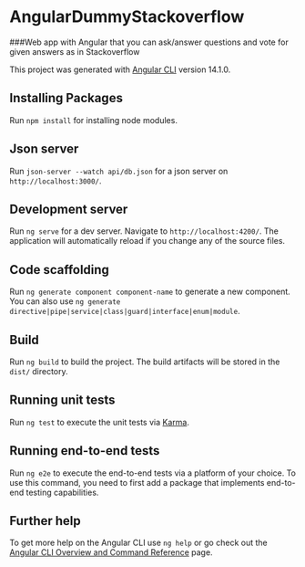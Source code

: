 # AngularDummyStackoverflow

###Web app with Angular that you can ask/answer questions and vote for given answers as in Stackoverflow

This project was generated with [Angular CLI](https://github.com/angular/angular-cli) version 14.1.0.

## Installing Packages

Run `npm install` for installing node modules.

## Json server

Run `json-server --watch api/db.json` for a json server on `http://localhost:3000/`.

## Development server

Run `ng serve` for a dev server. Navigate to `http://localhost:4200/`. The application will automatically reload if you change any of the source files.

## Code scaffolding

Run `ng generate component component-name` to generate a new component. You can also use `ng generate directive|pipe|service|class|guard|interface|enum|module`.

## Build

Run `ng build` to build the project. The build artifacts will be stored in the `dist/` directory.

## Running unit tests

Run `ng test` to execute the unit tests via [Karma](https://karma-runner.github.io).

## Running end-to-end tests

Run `ng e2e` to execute the end-to-end tests via a platform of your choice. To use this command, you need to first add a package that implements end-to-end testing capabilities.

## Further help

To get more help on the Angular CLI use `ng help` or go check out the [Angular CLI Overview and Command Reference](https://angular.io/cli) page.
